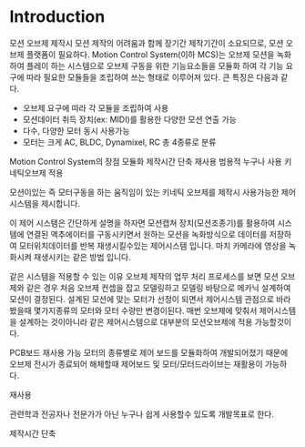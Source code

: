 # Introduction
모션 오브제 제작시 모션 제작의 어려움과 함께 장기간 제작기간이 소요되므로, 모션 오브제 플랫폼이 필요하다. 
Motion Control System(이하 MCS)는 오브제 모션을 녹화하여 플레이 하는 시스템으로 오브제 구동을 위한 기능요소들을 모듈화 하여 각 기능 요구에 따라 필요한 모듈들을 조립하여 쓰는 형태로 이루어져 있다. 큰 특징은 다음과 같다. 
-	오브제 요구에 따라 각 모듈을 조립하여 사용
-	모션데이터 취득 장치(ex: MIDI)를 활용한 다양한 모션 연출 가능
-	다수, 다양한 모터 동시 사용가능
-	모터는 크게 AC, BLDC, Dynamixel, RC 총 4종류로 분류

Motion Control System의 장점
모듈화
제작시간 단축
재사용
범용적 누구나 사용
키네틱오브제 적용


모션이있는 즉 모터구동을 하는 움직임이 있는 키네틱 오브제를 제작시 사용가능한 제어시스템을 제시합니다.

이 제어 시스템은 간단하게 설명을 하자면 모션캡쳐 장치(모션조종기)를 활용하여 시스템에 연결된 액추에이터를 구동시키면서 원하는 모션을 녹화방식으로 데이터를
저장하여 모터위치데이터를 반복 재생시킬수있는 제어시스템 입니다. 마치 카메라에 영상을 녹화시켜 재생시키는 같은 방법 입니다.


같은 시스템을 적용할 수 있는 이유
오브제 제작의 업무 처리 프로세스를 보면 
모션 오브제와 같은 경우 처음 오브제 컨셉을 잡고 모델링하고 모델링 바탕으로 메카닉 설계하여 모션이 결정된다. 설계된 모션에 맞는 모터가 선정이 되면서
제어시스템 관점으로 바라봤을때 몇가지종류의 모터와 모터 수량만 변경이된다.
매번 오브제에 맞춰서 제어시스템을 설계하는 것이아니라 같은 제어시스템으로 대부분의 모션오브제에 적용 가능할것이다.

PCB보드 재사용 가능 모터의 종류별로 제어 보드를 모듈화하여 개발되어졌기 때문에 오브제 전시가 종료되어 해체할때 제어보드 및 모터/모터드라이브는 재활용이 가능하다.

재사용

관련학과 전공자나 전문가가 아닌 누구나 쉽게 사용할수 있도록 개발목표로 한다.

제작시간 단축



